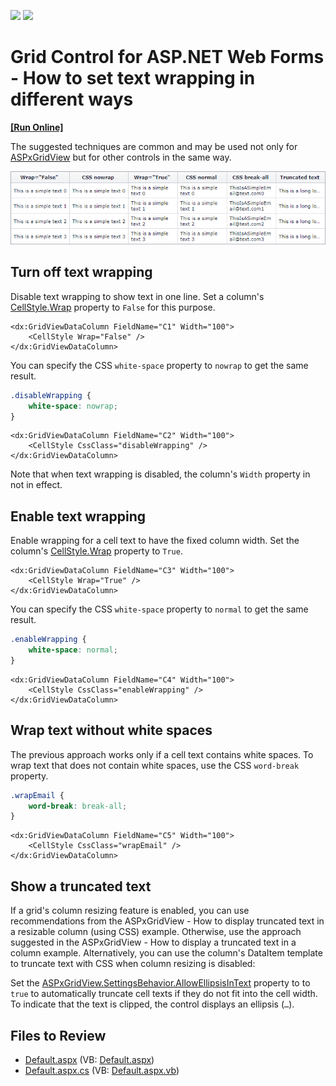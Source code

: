 <!-- default badges list -->
[![](https://img.shields.io/badge/Open_in_DevExpress_Support_Center-FF7200?style=flat-square&logo=DevExpress&logoColor=white)](https://supportcenter.devexpress.com/ticket/details/T175881)
[![](https://img.shields.io/badge/📖_How_to_use_DevExpress_Examples-e9f6fc?style=flat-square)](https://docs.devexpress.com/GeneralInformation/403183)
<!-- default badges end -->

# Grid Control for ASP.NET Web Forms - How to set text wrapping in different ways
<!-- run online -->
**[[Run Online]](https://codecentral.devexpress.com/t175881/)**
<!-- run online end -->

The suggested techniques are common and may be used not only for [ASPxGridView](https://docs.devexpress.com/AspNet/DevExpress.Web.ASPxGridView) but for other controls in the same way.

![Wrapped text](grid-wrap-text.png)

## Turn off text wrapping

Disable text wrapping to show text in one line. Set a column's [CellStyle.Wrap](https://docs.devexpress.com/AspNet/DevExpress.Web.AppearanceStyleBase.Wrap) property to `False` for this purpose.

```ASPx
<dx:GridViewDataColumn FieldName="C1" Width="100">  
    <CellStyle Wrap="False" />
</dx:GridViewDataColumn> 
```

You can specify the CSS `white-space` property to `nowrap` to get the same result.

```CSS
.disableWrapping {  
    white-space: nowrap;  
}
```
  
```ASPx
<dx:GridViewDataColumn FieldName="C2" Width="100">  
    <CellStyle CssClass="disableWrapping" />
</dx:GridViewDataColumn>
```

Note that when text wrapping is disabled, the column's `Width` property in not in effect.

## Enable text wrapping

Enable wrapping for a cell text to have the fixed column width. Set the column's [CellStyle.Wrap](https://docs.devexpress.com/AspNet/DevExpress.Web.AppearanceStyleBase.Wrap) property to `True`.

```ASPx
<dx:GridViewDataColumn FieldName="C3" Width="100">  
    <CellStyle Wrap="True" />
</dx:GridViewDataColumn>
``` 

You can specify the CSS `white-space` property to `normal` to get the same result.

```CSS
.enableWrapping {  
    white-space: normal;  
}
```

```ASPx
<dx:GridViewDataColumn FieldName="C4" Width="100">  
    <CellStyle CssClass="enableWrapping" />  
</dx:GridViewDataColumn>  
```

## Wrap text without white spaces

The previous approach works only if a cell text contains white spaces. To wrap text that does not contain white spaces, use the CSS `word-break` property.

```CSS
.wrapEmail {  
    word-break: break-all;  
}
``` 
```ASPx
<dx:GridViewDataColumn FieldName="C5" Width="100">  
    <CellStyle CssClass="wrapEmail" />
</dx:GridViewDataColumn>  
```

## Show a truncated text

If a grid's column resizing feature is enabled, you can use recommendations from the ASPxGridView - How to display truncated text in a resizable column (using CSS) example. Otherwise, use the approach suggested in the ASPxGridView - How to display a truncated text in a column example. Alternatively, you can use the column's DataItem template to truncate text with CSS when column resizing is disabled:

Set the [ASPxGridView.SettingsBehavior.AllowEllipsisInText](https://docs.devexpress.com/AspNet/DevExpress.Web.ASPxGridBehaviorSettings.AllowEllipsisInText) property to to `true` to automatically truncate cell texts if they do not fit into the cell width. To indicate that the text is clipped, the control displays an ellipsis (`…`).

## Files to Review

* [Default.aspx](./CS/Default.aspx) (VB: [Default.aspx](./VB/Default.aspx))
* [Default.aspx.cs](./CS/Default.aspx.cs) (VB: [Default.aspx.vb](./VB/Default.aspx.vb))
